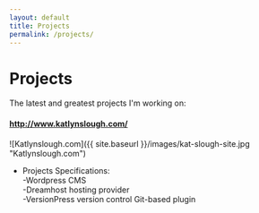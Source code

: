 ```yaml
---
layout: default
title: Projects
permalink: /projects/
---
```

# Projects

The latest and greatest projects I'm working on:

#### <http://www.katlynslough.com/>

![Katlynslough.com]({{ site.baseurl }}/images/kat-slough-site.jpg "Katlynslough.com")

* Projects Specifications:  
-Wordpress CMS  
-Dreamhost hosting provider  
-VersionPress version control Git-based plugin  
